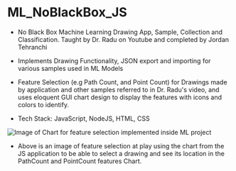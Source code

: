 # ML_NoBlackBox_JS
- No Black Box Machine Learning Drawing App, Sample, Collection and Classification. Taught by Dr. Radu on Youtube and completed by Jordan Tehranchi

- Implements Drawing Functionality, JSON export and importing for various samples used in ML Models
- Feature Selection (e.g Path Count, and Point Count) for Drawings made by application and other samples referred to in Dr. Radu's video, and uses eloquent GUI chart design to display the features with icons and colors to identify.
- Tech Stack: JavaScript, NodeJS, HTML, CSS

![Image of Chart for feature selection implemented inside ML project](https://github.com/jtehranchi123/ML_NoBlackBox_JS-/blob/main/ChartPic_ML.png)

* Above is an image of feature selection at play using the chart from the JS application to be able to select a drawing and see its location in the PathCount and PointCount features Chart.
